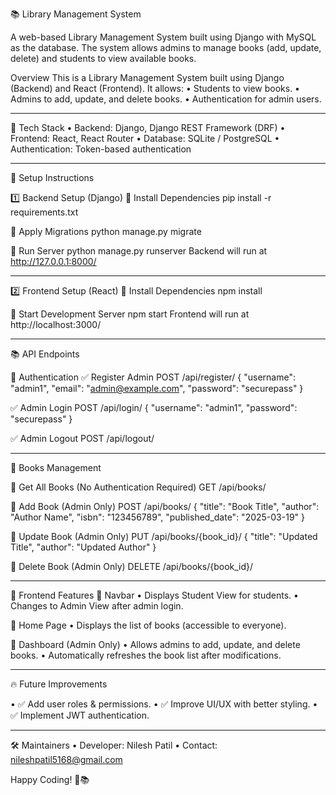 📚 Library Management System

A web-based Library Management System built using Django with MySQL as the database. The system allows admins to manage books (add, update, delete) and students to view available books.

Overview
This is a Library Management System built using Django (Backend) and React (Frontend). It allows:
•	Students to view books.
•	Admins to add, update, and delete books.
•	Authentication for admin users.
________________________________________

🔧 Tech Stack
•	Backend: Django, Django REST Framework (DRF)
•	Frontend: React, React Router
•	Database: SQLite / PostgreSQL
•	Authentication: Token-based authentication
________________________________________

🚀 Setup Instructions

1️⃣ Backend Setup (Django)
📌 Install Dependencies
pip install -r requirements.txt

📌 Apply Migrations
python manage.py migrate

📌 Run Server
python manage.py runserver
Backend will run at http://127.0.0.1:8000/
________________________________________

2️⃣ Frontend Setup (React)
📌 Install Dependencies
npm install

📌 Start Development Server
npm start
Frontend will run at http://localhost:3000/
________________________________________

📚 API Endpoints

🔹 Authentication
✅ Register Admin
POST /api/register/
{
  "username": "admin1",
  "email": "admin@example.com",
  "password": "securepass"
}

✅ Admin Login
POST /api/login/
{
  "username": "admin1",
  "password": "securepass"
}

✅ Admin Logout
POST /api/logout/
________________________________________
🔹 Books Management

📌 Get All Books (No Authentication Required)
GET /api/books/

📌 Add Book (Admin Only)
POST /api/books/
{
  "title": "Book Title",
  "author": "Author Name",
  "isbn": "123456789",
  "published_date": "2025-03-19"
}

📌 Update Book (Admin Only)
PUT /api/books/{book_id}/
{
  "title": "Updated Title",
  "author": "Updated Author"
}

📌 Delete Book (Admin Only)
DELETE /api/books/{book_id}/
________________________________________

🎨 Frontend Features
📌 Navbar
•	Displays Student View for students.
•	Changes to Admin View after admin login.

📌 Home Page
•	Displays the list of books (accessible to everyone).

📌 Dashboard (Admin Only)
•	Allows admins to add, update, and delete books.
•	Automatically refreshes the book list after modifications.
________________________________________

🔥 Future Improvements

•	✅ Add user roles & permissions.
•	✅ Improve UI/UX with better styling.
•	✅ Implement JWT authentication.
________________________________________

🛠 Maintainers
•	Developer: Nilesh Patil
•	Contact: nileshpatil5168@gmail.com

Happy Coding! 🚀📚

